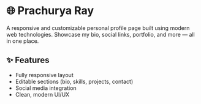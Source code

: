 # 🌐 Prachurya Ray

A responsive and customizable personal profile page built using modern web technologies. Showcase my bio, social links, portfolio, and more — all in one place.

## ✨ Features

- Fully responsive layout
- Editable sections (bio, skills, projects, contact)
- Social media integration
- Clean, modern UI/UX